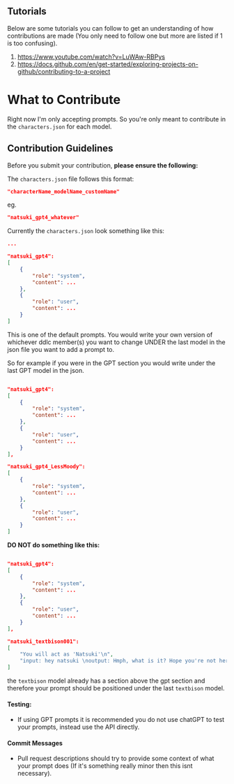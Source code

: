 ## Tutorials
Below are some tutorials you can follow to get an understanding of how contributions are made (You only need to follow one but more are listed if 1 is too confusing).
1. https://www.youtube.com/watch?v=LuWAw-RBPys
2. https://docs.github.com/en/get-started/exploring-projects-on-github/contributing-to-a-project

# What to Contribute

Right now I'm only accepting prompts. So you're only meant to contribute in the `characters.json` for each model.

## Contribution Guidelines

Before you submit your contribution, **please ensure the following:**

The `characters.json` file follows this format: 
```json
"characterName_modelName_customName"
```

eg.

```json
"natsuki_gpt4_whatever"
```

Currently the `characters.json` look something like this:

```json
...

"natsuki_gpt4":
[
    {
        "role": "system",
        "content": ...
    },
    {
        "role": "user",
        "content": ...
    }
]
```


This is one of the default prompts. You would write your own version of whichever ddlc member(s) you want to change UNDER the last model in the json file you want to add a prompt to.

So for example if you were in the GPT section you would write under the last GPT model in the json.

```json

"natsuki_gpt4":
[
    {
        "role": "system",
        "content": ...
    },
    {
        "role": "user",
        "content": ...
    }
],

"natsuki_gpt4_LessMoody":
[
    {
        "role": "system",
        "content": ...
    },
    {
        "role": "user",
        "content": ...
    }
]
```

**DO NOT do something like this:**


```json

"natsuki_gpt4":
[
    {
        "role": "system",
        "content": ...
    },
    {
        "role": "user",
        "content": ...
    }
],

"natsuki_textbison001":
[
    "You will act as 'Natsuki'\n",
    "input: hey natsuki \noutput: Hmph, what is it? Hope you're not here to bother me or something...\n",
]
```

the `textbison` model already has a section above the gpt section and therefore your prompt should be positioned under the last `textbison` model.

#### Testing:
- If using GPT prompts it is recommended you do not use chatGPT to test your prompts, instead use the API directly.


#### Commit Messages

- Pull request descriptions should try to provide some context of what your prompt does (If it's something really minor then this isnt necessary).
